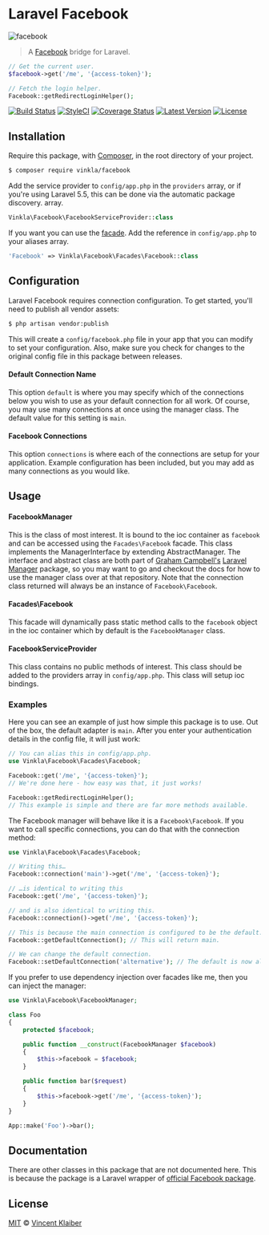 # Laravel Facebook

![facebook](https://cloud.githubusercontent.com/assets/499192/8819568/a195be0a-304d-11e5-87e6-9a7cdebb32fe.png)

> A [Facebook](https://github.com/facebook/php-graph-sdk) bridge for Laravel.

```php
// Get the current user.
$facebook->get('/me', '{access-token}');

// Fetch the login helper.
Facebook::getRedirectLoginHelper();
```

[![Build Status](https://img.shields.io/travis/vinkla/laravel-facebook/master.svg?style=flat)](https://travis-ci.org/vinkla/laravel-facebook)
[![StyleCI](https://styleci.io/repos/35561124/shield?style=flat)](https://styleci.io/repos/35561124)
[![Coverage Status](https://img.shields.io/codecov/c/github/vinkla/laravel-facebook.svg?style=flat)](https://codecov.io/github/vinkla/laravel-facebook)
[![Latest Version](https://img.shields.io/github/release/vinkla/facebook.svg?style=flat)](https://github.com/vinkla/facebook/releases)
[![License](https://img.shields.io/packagist/l/vinkla/facebook.svg?style=flat)](https://packagist.org/packages/vinkla/facebook)

## Installation

Require this package, with [Composer](https://getcomposer.org/), in the root directory of your project.

```bash
$ composer require vinkla/facebook
```

Add the service provider to `config/app.php` in the `providers` array, or if you're using Laravel 5.5, this can be done via the automatic package discovery. array.

```php
Vinkla\Facebook\FacebookServiceProvider::class
```

If you want you can use the [facade](http://laravel.com/docs/facades). Add the reference in `config/app.php` to your aliases array.

```php
'Facebook' => Vinkla\Facebook\Facades\Facebook::class
```

## Configuration

Laravel Facebook requires connection configuration. To get started, you'll need to publish all vendor assets:

```bash
$ php artisan vendor:publish
```

This will create a `config/facebook.php` file in your app that you can modify to set your configuration. Also, make sure you check for changes to the original config file in this package between releases.

#### Default Connection Name

This option `default` is where you may specify which of the connections below you wish to use as your default connection for all work. Of course, you may use many connections at once using the manager class. The default value for this setting is `main`.

#### Facebook Connections

This option `connections` is where each of the connections are setup for your application. Example configuration has been included, but you may add as many connections as you would like.

## Usage

#### FacebookManager

This is the class of most interest. It is bound to the ioc container as `facebook` and can be accessed using the `Facades\Facebook` facade. This class implements the ManagerInterface by extending AbstractManager. The interface and abstract class are both part of [Graham Campbell's](https://github.com/GrahamCampbell) [Laravel Manager](https://github.com/GrahamCampbell/Laravel-Manager) package, so you may want to go and checkout the docs for how to use the manager class over at that repository. Note that the connection class returned will always be an instance of `Facebook\Facebook`.

#### Facades\Facebook

This facade will dynamically pass static method calls to the `facebook` object in the ioc container which by default is the `FacebookManager` class.

#### FacebookServiceProvider

This class contains no public methods of interest. This class should be added to the providers array in `config/app.php`. This class will setup ioc bindings.

### Examples

Here you can see an example of just how simple this package is to use. Out of the box, the default adapter is `main`. After you enter your authentication details in the config file, it will just work:

```php
// You can alias this in config/app.php.
use Vinkla\Facebook\Facades\Facebook;

Facebook::get('/me', '{access-token}');
// We're done here - how easy was that, it just works!

Facebook::getRedirectLoginHelper();
// This example is simple and there are far more methods available.
```

The Facebook manager will behave like it is a `Facebook\Facebook`. If you want to call specific connections, you can do that with the connection method:

```php
use Vinkla\Facebook\Facades\Facebook;

// Writing this…
Facebook::connection('main')->get('/me', '{access-token}');

// …is identical to writing this
Facebook::get('/me', '{access-token}');

// and is also identical to writing this.
Facebook::connection()->get('/me', '{access-token}');

// This is because the main connection is configured to be the default.
Facebook::getDefaultConnection(); // This will return main.

// We can change the default connection.
Facebook::setDefaultConnection('alternative'); // The default is now alternative.
```

If you prefer to use dependency injection over facades like me, then you can inject the manager:

```php
use Vinkla\Facebook\FacebookManager;

class Foo
{
	protected $facebook;

	public function __construct(FacebookManager $facebook)
	{
		$this->facebook = $facebook;
	}

	public function bar($request)
	{
		$this->facebook->get('/me', '{access-token}');
	}
}

App::make('Foo')->bar();
```

## Documentation
There are other classes in this package that are not documented here. This is because the package is a Laravel wrapper of [official Facebook package](https://github.com/facebook/facebook-php-sdk-v4).

## License

[MIT](LICENSE) © [Vincent Klaiber](https://vinkla.com)
